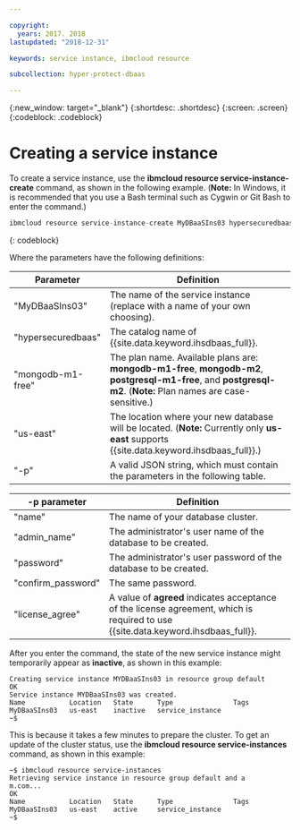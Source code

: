```yaml
---

copyright:
  years: 2017. 2018
lastupdated: "2018-12-31"

keywords: service instance, ibmcloud resource

subcollection: hyper-protect-dbaas

---
```


{:new_window: target="_blank"}
{:shortdesc: .shortdesc}
{:screen: .screen}
{:codeblock: .codeblock}


# Creating a service instance

To create a service instance, use the **ibmcloud resource service-instance-create** command, as shown in the following example.
(**Note:** In Windows, it is recommended that you use a Bash terminal such as Cygwin or Git Bash to enter the command.)

```javascript
ibmcloud resource service-instance-create MyDBaaSIns03 hypersecuredbaas mongodb-m1-free us-east -p '{"name":"DBaaSTestCLICluster03", "admin_name":"admin","password":"Pass4user", "confirm_password":"Pass4user", "license_agree":["agreed"]}'
```
{: codeblock}

Where the parameters have the following definitions:

| Parameter        |  Definition                                                    |
| ---------------- |  -------------------------------------------------------------- |
| "MyDBaaSIns03"   |  The name of the service instance (replace with a name of your own choosing). |
| "hypersecuredbaas" | The catalog name of {{site.data.keyword.ihsdbaas_full}}. |
| "mongodb-m1-free"  | The plan name. Available plans are: **mongodb-m1-free**, **mongodb-m2**, **postgresql-m1-free**, and **postgresql-m2**. (**Note:** Plan names are case-sensitive.) |
| "us-east"            | The location where your new database will be located. (**Note:** Currently only **us-east** supports {{site.data.keyword.ihsdbaas_full}}.) |
| "-p"               | A valid JSON string, which must contain the parameters in the following table. |


| -p parameter       | Definition |
| ---------------- |  -------------------------------------------------------------- |
| "name"             | The name of your database cluster. |
| "admin_name"       | The administrator's user name of the database to be created. |
| "password"         | The administrator's user password of the database to be created. |
| "confirm_password" | The same password. |
| "license_agree"    | A value of **agreed** indicates acceptance of the license agreement, which is required to use {{site.data.keyword.ihsdbaas_full}}. |



After you enter the command, the state of the new service instance might temporarily appear as **inactive**, as shown in this example:

<pre><code class="hljs">Creating service instance MYDBaaSIns03 in resource group default
OK
Service instance MYDBaaSIns03 was created.
Name           Location   State      Type               Tags
MyDBaaSIns03   us-east    inactive   service_instance
~$
</code></pre>

This is because it takes a few minutes to prepare the cluster.
To get an update of the cluster status, use the **ibmcloud resource service-instances** command, as shown in this example:

<pre><code class="hljs">~$ ibmcloud resource service-instances
Retrieving service instance in resource group default and a
m.com...
OK
Name           Location   State      Type               Tags
MyDBaaSIns03   us-east    active     service_instance
~$
</code></pre>
